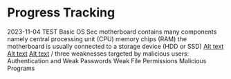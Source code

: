 # Progress Tracking

2023-11-04 TEST
Basic OS Sec
motherboard contains many components namely
 central processing unit (CPU)
 memory chips (RAM) 
 the motherboard is usually connected to a storage device (HDD or SSD)
    [Alt text](image.png)
    [Alt text](image-1.png)
    [Alt text](image-2.png)
/
    three weaknesses targeted by malicious users:
        Authentication and Weak Passwords
        Weak File Permissions
        Malicious Programs
